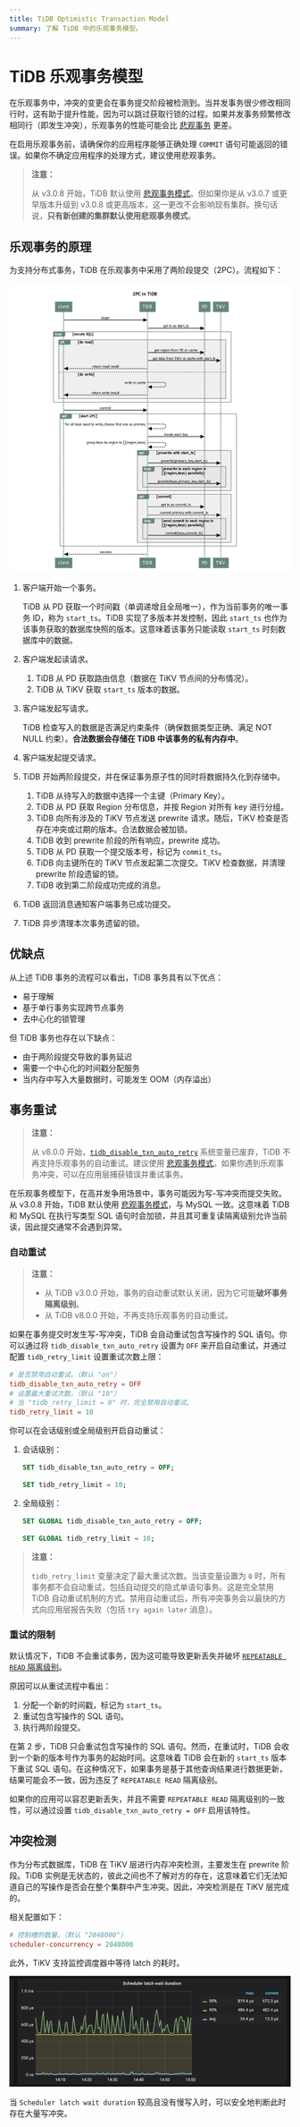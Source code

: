 ```yaml
---
title: TiDB Optimistic Transaction Model
summary: 了解 TiDB 中的乐观事务模型。
---
```


# TiDB 乐观事务模型

在乐观事务中，冲突的变更会在事务提交阶段被检测到。当并发事务很少修改相同行时，这有助于提升性能，因为可以跳过获取行锁的过程。如果并发事务频繁修改相同行（即发生冲突），乐观事务的性能可能会比 [悲观事务](/pessimistic-transaction.md) 更差。

在启用乐观事务前，请确保你的应用程序能够正确处理 `COMMIT` 语句可能返回的错误。如果你不确定应用程序的处理方式，建议使用悲观事务。

> **注意：**
>
> 从 v3.0.8 开始，TiDB 默认使用 [悲观事务模式](/pessimistic-transaction.md)。但如果你是从 v3.0.7 或更早版本升级到 v3.0.8 或更高版本，这一更改不会影响现有集群。换句话说，**只有新创建的集群默认使用悲观事务模式**。

## 乐观事务的原理

为支持分布式事务，TiDB 在乐观事务中采用了两阶段提交（2PC）。流程如下：

![2PC in TiDB](/media/2pc-in-tidb.png)

1. 客户端开始一个事务。

    TiDB 从 PD 获取一个时间戳（单调递增且全局唯一），作为当前事务的唯一事务 ID，称为 `start_ts`。TiDB 实现了多版本并发控制，因此 `start_ts` 也作为该事务获取的数据库快照的版本。这意味着该事务只能读取 `start_ts` 时刻数据库中的数据。

2. 客户端发起读请求。

    1. TiDB 从 PD 获取路由信息（数据在 TiKV 节点间的分布情况）。
    2. TiDB 从 TiKV 获取 `start_ts` 版本的数据。

3. 客户端发起写请求。

    TiDB 检查写入的数据是否满足约束条件（确保数据类型正确、满足 NOT NULL 约束）。**合法数据会存储在 TiDB 中该事务的私有内存中**。

4. 客户端发起提交请求。

5. TiDB 开始两阶段提交，并在保证事务原子性的同时将数据持久化到存储中。

    1. TiDB 从待写入的数据中选择一个主键（Primary Key）。
    2. TiDB 从 PD 获取 Region 分布信息，并按 Region 对所有 key 进行分组。
    3. TiDB 向所有涉及的 TiKV 节点发送 prewrite 请求。随后，TiKV 检查是否存在冲突或过期的版本。合法数据会被加锁。
    4. TiDB 收到 prewrite 阶段的所有响应，prewrite 成功。
    5. TiDB 从 PD 获取一个提交版本号，标记为 `commit_ts`。
    6. TiDB 向主键所在的 TiKV 节点发起第二次提交。TiKV 检查数据，并清理 prewrite 阶段遗留的锁。
    7. TiDB 收到第二阶段成功完成的消息。

6. TiDB 返回消息通知客户端事务已成功提交。

7. TiDB 异步清理本次事务遗留的锁。

## 优缺点

从上述 TiDB 事务的流程可以看出，TiDB 事务具有以下优点：

* 易于理解
* 基于单行事务实现跨节点事务
* 去中心化的锁管理

但 TiDB 事务也存在以下缺点：

* 由于两阶段提交导致的事务延迟
* 需要一个中心化的时间戳分配服务
* 当内存中写入大量数据时，可能发生 OOM（内存溢出）

## 事务重试

> **注意：**
>
> 从 v8.0.0 开始，[`tidb_disable_txn_auto_retry`](/system-variables.md#tidb_disable_txn_auto_retry) 系统变量已废弃，TiDB 不再支持乐观事务的自动重试。建议使用 [悲观事务模式](/pessimistic-transaction.md)。如果你遇到乐观事务冲突，可以在应用层捕获错误并重试事务。

在乐观事务模型下，在高并发争用场景中，事务可能因为写-写冲突而提交失败。从 v3.0.8 开始，TiDB 默认使用 [悲观事务模式](/pessimistic-transaction.md)，与 MySQL 一致。这意味着 TiDB 和 MySQL 在执行写类型 SQL 语句时会加锁，并且其可重复读隔离级别允许当前读，因此提交通常不会遇到异常。

### 自动重试

> **注意：**
>
> - 从 TiDB v3.0.0 开始，事务的自动重试默认关闭，因为它可能**破坏事务隔离级别**。
> - 从 TiDB v8.0.0 开始，不再支持乐观事务的自动重试。

如果在事务提交时发生写-写冲突，TiDB 会自动重试包含写操作的 SQL 语句。你可以通过将 `tidb_disable_txn_auto_retry` 设置为 `OFF` 来开启自动重试，并通过配置 `tidb_retry_limit` 设置重试次数上限：

```toml
# 是否禁用自动重试。（默认 "on"）
tidb_disable_txn_auto_retry = OFF
# 设置最大重试次数。（默认 "10"）
# 当 "tidb_retry_limit = 0" 时，完全禁用自动重试。
tidb_retry_limit = 10
```

你可以在会话级别或全局级别开启自动重试：

1. 会话级别：

    
    ```sql
    SET tidb_disable_txn_auto_retry = OFF;
    ```

    
    ```sql
    SET tidb_retry_limit = 10;
    ```

2. 全局级别：

    
    ```sql
    SET GLOBAL tidb_disable_txn_auto_retry = OFF;
    ```

    
    ```sql
    SET GLOBAL tidb_retry_limit = 10;
    ```

> **注意：**
>
> `tidb_retry_limit` 变量决定了最大重试次数。当该变量设置为 `0` 时，所有事务都不会自动重试，包括自动提交的隐式单语句事务。这是完全禁用 TiDB 自动重试机制的方式。禁用自动重试后，所有冲突事务会以最快的方式向应用层报告失败（包括 `try again later` 消息）。

### 重试的限制

默认情况下，TiDB 不会重试事务，因为这可能导致更新丢失并破坏 [`REPEATABLE READ` 隔离级别](/transaction-isolation-levels.md)。

原因可以从重试流程中看出：

1. 分配一个新的时间戳，标记为 `start_ts`。
2. 重试包含写操作的 SQL 语句。
3. 执行两阶段提交。

在第 2 步，TiDB 只会重试包含写操作的 SQL 语句。然而，在重试时，TiDB 会收到一个新的版本号作为事务的起始时间。这意味着 TiDB 会在新的 `start_ts` 版本下重试 SQL 语句。在这种情况下，如果事务是基于其他查询结果进行数据更新，结果可能会不一致，因为违反了 `REPEATABLE READ` 隔离级别。

如果你的应用可以容忍更新丢失，并且不需要 `REPEATABLE READ` 隔离级别的一致性，可以通过设置 `tidb_disable_txn_auto_retry = OFF` 启用该特性。

## 冲突检测

作为分布式数据库，TiDB 在 TiKV 层进行内存冲突检测，主要发生在 prewrite 阶段。TiDB 实例是无状态的，彼此之间也不了解对方的存在，这意味着它们无法知道自己的写操作是否会在整个集群中产生冲突。因此，冲突检测是在 TiKV 层完成的。

相关配置如下：

```toml
# 控制槽的数量。（默认 "2048000"）
scheduler-concurrency = 2048000
```

此外，TiKV 支持监控调度器中等待 latch 的耗时。

![Scheduler latch wait duration](/media/optimistic-transaction-metric.png)

当 `Scheduler latch wait duration` 较高且没有慢写入时，可以安全地判断此时存在大量写冲突。